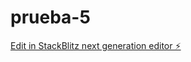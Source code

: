 # prueba-5

[Edit in StackBlitz next generation editor ⚡️](https://stackblitz.com/~/github.com/Kodzuki-Wan/prueba-5)